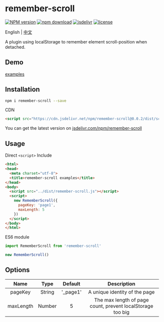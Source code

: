 # remember-scroll
[![NPM version](https://img.shields.io/npm/v/remember-scroll.svg)](https://www.npmjs.com/package/remember-scroll)
[![npm download](https://img.shields.io/npm/dt/remember-scroll.svg?style=flat-square)](https://www.npmjs.com/package/remember-scroll)
[![jsdelivr](https://data.jsdelivr.com/v1/package/npm/remember-scroll/badge)](https://www.jsdelivr.com/package/npm/remember-scroll)
[![license](https://img.shields.io/npm/l/remember-scroll.svg?style=flat-square)](https://github.com/fengxianqi/remember-scroll/blob/master/LICENSE)

English | [中文](https://github.com/fengxianqi/remember-scroll/blob/master/README_ZH-CN.md)

A plugin using localStorage to remember element scroll-position when detached.

## Demo
[examples](https://fengxianqi.github.io/remember-scroll/examples/)

## Installation
```bash
npm i remember-scroll --save
```
CDN
```html
<script src="https://cdn.jsdelivr.net/npm/remember-scroll@0.0.2/dist/scroll-remember.min.js"></script>
```
You can get the latest version on [jsdelivr.com/npm/remember-scroll](https://www.jsdelivr.com/package/npm/remember-scroll)

## Usage
Direct `<script>` Include
```html
<html>
<head>
  <meta charset="utf-8">
  <title>remember-scroll examples</title>
</head>
<body>
  <script src="../dist/remember-scroll.js"></script>
  <script>
    new RememberScroll({
      pageKey: 'page1',
      maxLength: 5
    })
  </script>
</body>
</html>
```
ES6 module
```javascript
import RememberScroll from 'remember-scroll'

new RememberScroll()
```

## Options
| Name | Type | Default | Description |
| :--: | :--: | :--: | :--: |
| pageKey | String | '_page1' | A unique identity of the page |
| maxLength | Number | 5 | The max length of page count, prevent localStorage too big |
